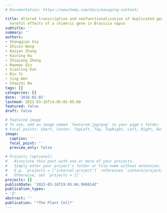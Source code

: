 ```yaml
---
# Documentation: https://wowchemy.com/docs/managing-content/

title: Altered transcription and neofunctionalization of duplicated genes rescue the
  harmful effects of a chimeric gene in Brassica napus
subtitle: ''
summary: ''
authors:
- Shengqian Xia
- Zhixin Wang
- Haiyan Zhang
- Kaining Hu
- Zhiqiang Zhang
- Maomao Qin
- Xiaoling Dun
- Bin Yi
- Jing Wen
- Chaozhi Ma
tags: []
categories: []
date: '2016-01-01'
lastmod: 2022-03-16T14:05:05-05:00
featured: false
draft: false

# Featured image
# To use, add an image named `featured.jpg/png` to your page's folder.
# Focal points: Smart, Center, TopLeft, Top, TopRight, Left, Right, BottomLeft, Bottom, BottomRight.
image:
  caption: ''
  focal_point: ''
  preview_only: false

# Projects (optional).
#   Associate this post with one or more of your projects.
#   Simply enter your project's folder or file name without extension.
#   E.g. `projects = ["internal-project"]` references `content/project/deep-learning/index.md`.
#   Otherwise, set `projects = []`.
projects: []
publishDate: '2022-03-16T19:05:04.990814Z'
publication_types:
- '2'
abstract: ''
publication: '*The Plant Cell*'
---
```

